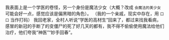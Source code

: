 我表面上是一个学医的卷怪，另一个身份是魔法少女（大概？改成 `会魔法的美少女` 可能会好一点，感觉应该是偏黑暗的角色）。
（我的一个亲戚，现实中存在，用 `口口` 当作打码）
我回老家，全村人听说“学医的高材生”回来了，都过来找我看病，感冒的新冠的手断了的变僵尸的死了好几天的都有，我不得不偷偷使用魔法给他们治疗，他们夸我“神医”“妙手回春”。
